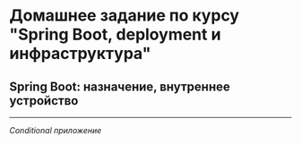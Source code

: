 # Домашнее задание по курсу "Spring Boot, deployment и инфраструктура"
## Spring Boot: назначение, внутреннее устройство
***
*Conditional приложение* 